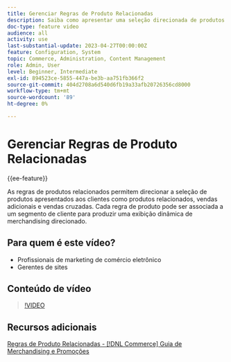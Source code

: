 ```yaml
---
title: Gerenciar Regras de Produto Relacionadas
description: Saiba como apresentar uma seleção direcionada de produtos para armazenar clientes como produtos relacionados, vendas adicionais e vendas cruzadas.
doc-type: feature video
audience: all
activity: use
last-substantial-update: 2023-04-27T00:00:00Z
feature: Configuration, System
topic: Commerce, Administration, Content Management
role: Admin, User
level: Beginner, Intermediate
exl-id: 894523ce-5855-447a-be3b-aa751fb366f2
source-git-commit: 404d2708a6d540d6fb19a33afb20726356cd8000
workflow-type: tm+mt
source-wordcount: '89'
ht-degree: 0%

---
```


# Gerenciar Regras de Produto Relacionadas

{{ee-feature}}

As regras de produtos relacionados permitem direcionar a seleção de produtos apresentados aos clientes como produtos relacionados, vendas adicionais e vendas cruzadas. Cada regra de produto pode ser associada a um segmento de cliente para produzir uma exibição dinâmica de merchandising direcionado.

## Para quem é este vídeo?

- Profissionais de marketing de comércio eletrônico
- Gerentes de sites

## Conteúdo de vídeo

>[!VIDEO](https://video.tv.adobe.com/v/3417363?quality=12&learn=on&captions=por_br)

## Recursos adicionais

[Regras de Produto Relacionadas - [!DNL Commerce] Guia de Merchandising e Promoções](https://experienceleague.adobe.com/docs/commerce-admin/marketing/promotions/product-relationships/product-related-rules.html?lang=pt-BR)
